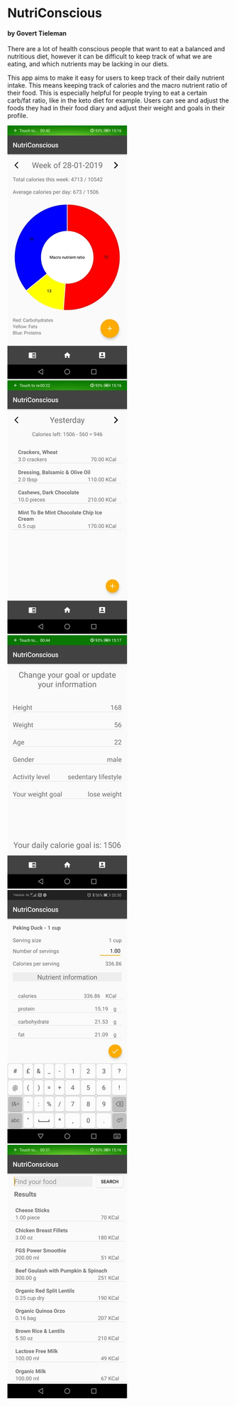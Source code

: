 # NutriConscious
#### by Govert Tieleman

There are a lot of health conscious people that want to eat a balanced and nutritious diet, however it can be difficult to keep track of what we are eating, and which nutrients may be lacking in our diets. 

This app aims to make it easy for users to keep track of their daily nutrient intake. This means keeping track of calories and the macro nutrient ratio of their food. This is especially helpful for people trying to eat a certain carb/fat ratio, like in the keto diet for example. Users can see and adjust the foods they had in their food diary and adjust their weight and goals in their profile.

![Alt text](/home.jpg?raw=true "Portrait")
![Alt text](/diary.jpg?raw=true "Portrait")
![Alt text](/profile.jpg?raw=true "Portrait")
![Alt text](/detail.jpg?raw=true "Portrait")
![Alt text](/search.jpg?raw=true "Portrait")
